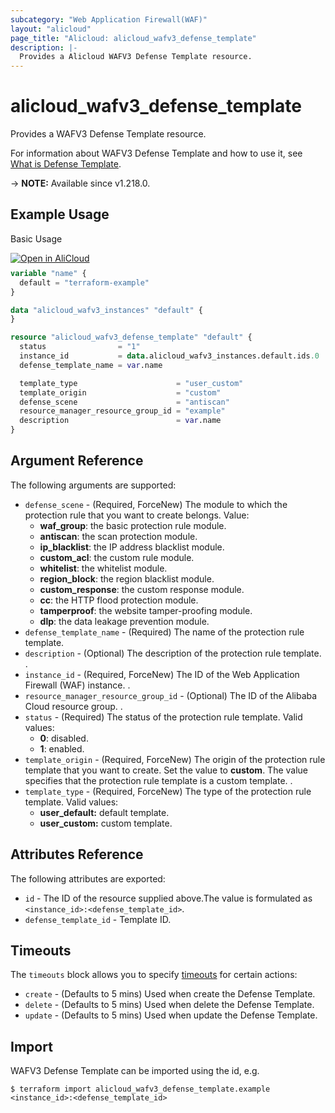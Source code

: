 ```yaml
---
subcategory: "Web Application Firewall(WAF)"
layout: "alicloud"
page_title: "Alicloud: alicloud_wafv3_defense_template"
description: |-
  Provides a Alicloud WAFV3 Defense Template resource.
---
```


# alicloud_wafv3_defense_template

Provides a WAFV3 Defense Template resource. 

For information about WAFV3 Defense Template and how to use it, see [What is Defense Template](https://www.alibabacloud.com/help/en/web-application-firewall/latest/api-waf-openapi-2021-10-01-createdefensetemplate).

-> **NOTE:** Available since v1.218.0.

## Example Usage

Basic Usage

<div style="display: block;margin-bottom: 40px;"><div class="oics-button" style="float: right;position: absolute;margin-bottom: 10px;">
  <a href="https://api.aliyun.com/api-tools/terraform?resource=alicloud_wafv3_defense_template&exampleId=4885bb2d-ced3-0337-0228-cfd2963930d65749a9f7&activeTab=example&spm=docs.r.wafv3_defense_template.0.4885bb2dce&intl_lang=EN_US" target="_blank">
    <img alt="Open in AliCloud" src="https://img.alicdn.com/imgextra/i1/O1CN01hjjqXv1uYUlY56FyX_!!6000000006049-55-tps-254-36.svg" style="max-height: 44px; max-width: 100%;">
  </a>
</div></div>

```terraform
variable "name" {
  default = "terraform-example"
}

data "alicloud_wafv3_instances" "default" {
}

resource "alicloud_wafv3_defense_template" "default" {
  status                = "1"
  instance_id           = data.alicloud_wafv3_instances.default.ids.0
  defense_template_name = var.name

  template_type                      = "user_custom"
  template_origin                    = "custom"
  defense_scene                      = "antiscan"
  resource_manager_resource_group_id = "example"
  description                        = var.name
}
```

## Argument Reference

The following arguments are supported:
* `defense_scene` - (Required, ForceNew) The module to which the protection rule that you want to create belongs. Value:
  - **waf_group**: the basic protection rule module.
  - **antiscan**: the scan protection module.
  - **ip_blacklist**: the IP address blacklist module.
  - **custom_acl**: the custom rule module.
  - **whitelist**: the whitelist module.
  - **region_block**: the region blacklist module.
  - **custom_response**: the custom response module.
  - **cc**: the HTTP flood protection module.
  - **tamperproof**: the website tamper-proofing module.
  - **dlp**: the data leakage prevention module.
* `defense_template_name` - (Required) The name of the protection rule template.
* `description` - (Optional) The description of the protection rule template. .
* `instance_id` - (Required, ForceNew) The ID of the Web Application Firewall (WAF) instance. .
* `resource_manager_resource_group_id` - (Optional) The ID of the Alibaba Cloud resource group. .
* `status` - (Required) The status of the protection rule template. Valid values:
  - **0**: disabled.
  - **1**: enabled.
* `template_origin` - (Required, ForceNew) The origin of the protection rule template that you want to create. Set the value to **custom**. The value specifies that the protection rule template is a custom template. .
* `template_type` - (Required, ForceNew) The type of the protection rule template. Valid values:
  - **user_default:** default template.
  - **user_custom:** custom template.

## Attributes Reference

The following attributes are exported:
* `id` - The ID of the resource supplied above.The value is formulated as `<instance_id>:<defense_template_id>`.
* `defense_template_id` - Template ID.

## Timeouts

The `timeouts` block allows you to specify [timeouts](https://www.terraform.io/docs/configuration-0-11/resources.html#timeouts) for certain actions:
* `create` - (Defaults to 5 mins) Used when create the Defense Template.
* `delete` - (Defaults to 5 mins) Used when delete the Defense Template.
* `update` - (Defaults to 5 mins) Used when update the Defense Template.

## Import

WAFV3 Defense Template can be imported using the id, e.g.

```shell
$ terraform import alicloud_wafv3_defense_template.example <instance_id>:<defense_template_id>
```
